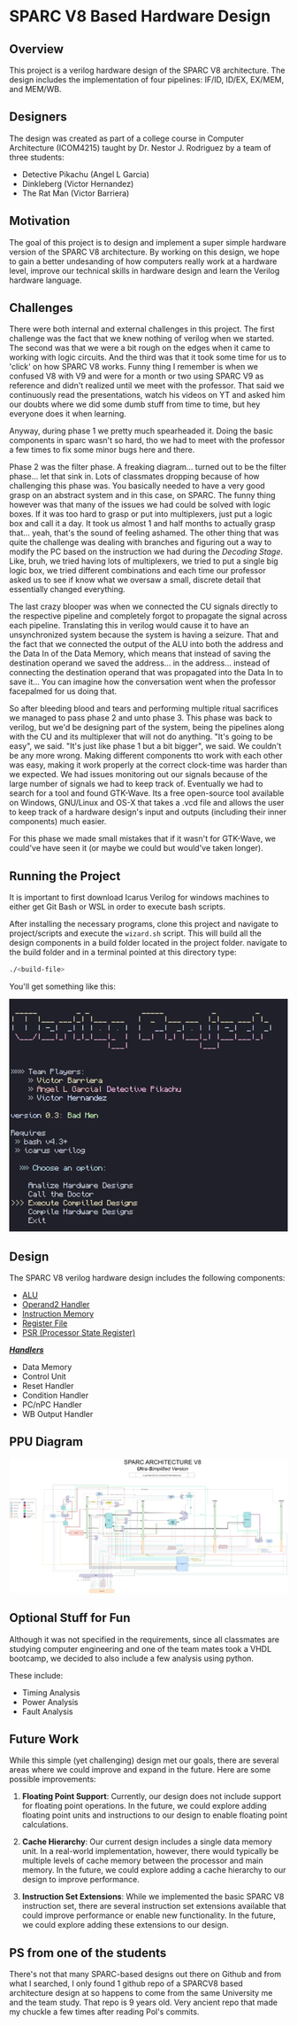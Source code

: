 # SPARC V8 Based Hardware Design

## Overview

This project is a verilog hardware design of the SPARC V8 architecture. The design includes the implementation of four pipelines: IF/ID, ID/EX, EX/MEM, and MEM/WB.

## Designers

The design was created as part of a college course in Computer Architecture (ICOM4215) taught by Dr. Nestor J. Rodriguez by a team of three students:

- Detective Pikachu (Angel L Garcia)
- Dinkleberg (Victor Hernandez)
- The Rat Man (Victor Barriera)

## Motivation

The goal of this project is to design and implement a super simple hardware version of the SPARC V8 architecture. By working on this design, we hope to gain a better undesanding of how computers really work at a hardware level, improve our technical skills in hardware design and learn the Verilog hardware language.

## Challenges

There were both internal and external challenges in this project. The first challenge was the fact
that we knew nothing of verilog when we started. The second was that we were a bit rough on the edges when it came to working with logic circuits. And the third was that it took some time for us to 'click' on how SPARC V8 works. Funny thing I remember is when we confused V8 with V9 and were for a month or two using SPARC V9 as reference and didn't realized until we meet with the professor. That said we continuously read the presentations, watch his videos on YT and asked him
our doubts where we did some dumb stuff from time to time, but hey everyone does it when learning.

Anyway, during phase 1 we pretty much spearheaded it. Doing the basic components in sparc wasn't so hard, tho we had to meet with the professor a few times to fix some minor bugs here and there.

Phase 2 was the filter phase. A freaking diagram... turned out to be the filter phase... let that sink in. Lots of classmates dropping because of how challenging this phase was. You basically needed to have a very good grasp on an abstract system and in this case, on SPARC. The funny thing however was that many of the issues we had could be solved with logic boxes. If it was too hard to grasp or put into multiplexers, just put a logic box and call it a day. It took us almost 1 and half months to actually grasp that... yeah, that's the sound of feeling ashamed. The other thing that was quite the challenge was dealing with branches and figuring out a way to modify the PC based on the instruction we had during the *Decoding Stage*. Like, bruh, we tried having lots of multiplexers, we tried to put a single big logic box, we tried different combinations and each time our professor asked us to see if know what we oversaw a small, discrete detail that essentially changed everything. 

The last crazy blooper was when we connected the CU signals directly to the respective pipeline and completely forgot to propagate the signal across each pipeline. Translating this in verilog would cause it to have an unsynchronized system because the system is having a seizure. That and the fact that we connected the output of the ALU into both the address and the Data In of the Data Memory, which means that instead of saving the destination operand we saved the address... in the address... instead of connecting the destination operand that was propagated into the Data In to save it... You can imagine how the conversation went when the professor facepalmed for us doing that.

So after bleeding blood and tears and performing multiple ritual sacrifices we managed to pass phase 2 and unto phase 3. This phase was back to verilog, but we'd be designing part of the system, being the pipelines along with the CU and its multiplexer that will not do anything. "It's going to be easy", we said. "It's just like phase 1 but a bit bigger", we said. We couldn't be any more wrong. Making different components tto work with each other was easy, making it work properly at the correct clock-time was harder than we expected. We had issues monitoring out our signals because of the large number of signals we had to keep track of. Eventually we had to search for a tool and found GTK-Wave. Its a free open-source tool available on Windows, GNU/Linux and OS-X that takes a .vcd file and allows the user to keep track of a hardware design's input and outputs (including their inner components) much easier.

For this phase we made small mistakes that if it wasn't for GTK-Wave, we could've have seen it (or maybe we could but would've taken longer).

## Running the Project

It is important to first download Icarus Verilog for windows machines to either get Git Bash or WSL in order to execute bash scripts.

After installing the necessary programs, clone this project and navigate to project/scripts and execute the `wizard.sh` script. This will build all the design components in a build folder located in the project folder. navigate to the build folder and in a terminal pointed at this directory type:


```bash
./<build-file>
```

You'll get something like this:

![image](./assets/bash-prompt.png)

## Design

The SPARC V8 verilog hardware design includes the following components:

- [ALU](/documentation/alu.md)
- [Operand2 Handler](/documentation/operand-handler.md)
- [Instruction Memory](/documentation/instruction-memory.md)
- [Register File](/documentation/register-file.md)
- [PSR (Processor State Register)](/documentation/psr.md)

***[Handlers](/documentation/handlers.md)***

- Data Memory
- Control Unit
- Reset Handler
- Condition Handler
- PC/nPC Handler
- WB Output Handler

## PPU Diagram

![DEEZ NUTZ](/assets/sparc-v8-pipeline-processing-unit-diagram-Angel-Garcia-Victor-Blue-Victor-Barriera.jpg)


## Optional Stuff for Fun

Although it was not specified in the requirements, since all classmates are studying computer engineering and one of the team mates took a VHDL bootcamp, we decided to also include a few analysis using python.

These include:

- Timing Analysis
- Power Analysis
- Fault Analysis

## Future Work

While this simple (yet challenging) design met our goals, there are several areas where we could improve and expand in the future. Here are some possible improvements:

1. **Floating Point Support**: Currently, our design does not include support for floating point operations. In the future, we could explore adding floating point units and instructions to our design to enable floating point calculations.

2. **Cache Hierarchy**: Our current design includes a single data memory unit. In a real-world implementation, however, there would typically be multiple levels of cache memory between the processor and main memory. In the future, we could explore adding a cache hierarchy to our design to improve performance.

3. **Instruction Set Extensions**: While we implemented the basic SPARC V8 instruction set, there are several instruction set extensions available that could improve performance or enable new functionality. In the future, we could explore adding these extensions to our design.

## PS from one of the students

There's not that many SPARC-based designs out there on Github and from what I searched, I only found 1 github repo of a SPARCV8 based architecture design at so happens to come from the same University me and the team study. That repo is 9 years old. Very ancient repo that made my chuckle a few times after reading Pol's commits.
